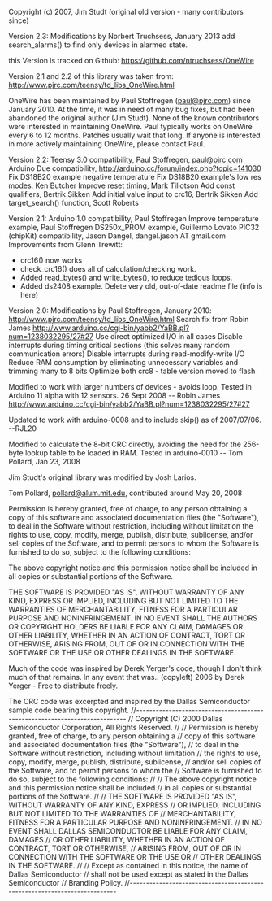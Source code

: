 Copyright (c) 2007, Jim Studt  (original old version - many contributors since)

Version 2.3: Modifications by Norbert Truchsess, January 2013
  add search_alarms() to find only devices in alarmed state.

this Version is tracked on Github: https://github.com/ntruchsess/OneWire

Version 2.1 and 2.2 of this library was taken from:
  http://www.pjrc.com/teensy/td_libs_OneWire.html

OneWire has been maintained by Paul Stoffregen (paul@pjrc.com) since
January 2010.  At the time, it was in need of many bug fixes, but had
been abandoned the original author (Jim Studt).  None of the known
contributors were interested in maintaining OneWire.  Paul typically
works on OneWire every 6 to 12 months.  Patches usually wait that
long.  If anyone is interested in more actively maintaining OneWire,
please contact Paul.

Version 2.2:
  Teensy 3.0 compatibility, Paul Stoffregen, paul@pjrc.com
  Arduino Due compatibility, http://arduino.cc/forum/index.php?topic=141030
  Fix DS18B20 example negative temperature
  Fix DS18B20 example's low res modes, Ken Butcher
  Improve reset timing, Mark Tillotson
  Add const qualifiers, Bertrik Sikken
  Add initial value input to crc16, Bertrik Sikken
  Add target_search() function, Scott Roberts

Version 2.1:
  Arduino 1.0 compatibility, Paul Stoffregen
  Improve temperature example, Paul Stoffregen
  DS250x_PROM example, Guillermo Lovato
  PIC32 (chipKit) compatibility, Jason Dangel, dangel.jason AT gmail.com
  Improvements from Glenn Trewitt:
  - crc16() now works
  - check_crc16() does all of calculation/checking work.
  - Added read_bytes() and write_bytes(), to reduce tedious loops.
  - Added ds2408 example.
  Delete very old, out-of-date readme file (info is here)

Version 2.0: Modifications by Paul Stoffregen, January 2010:
http://www.pjrc.com/teensy/td_libs_OneWire.html
  Search fix from Robin James
    http://www.arduino.cc/cgi-bin/yabb2/YaBB.pl?num=1238032295/27#27
  Use direct optimized I/O in all cases
  Disable interrupts during timing critical sections
    (this solves many random communication errors)
  Disable interrupts during read-modify-write I/O
  Reduce RAM consumption by eliminating unnecessary
    variables and trimming many to 8 bits
  Optimize both crc8 - table version moved to flash

Modified to work with larger numbers of devices - avoids loop.
Tested in Arduino 11 alpha with 12 sensors.
26 Sept 2008 -- Robin James
http://www.arduino.cc/cgi-bin/yabb2/YaBB.pl?num=1238032295/27#27

Updated to work with arduino-0008 and to include skip() as of
2007/07/06. --RJL20

Modified to calculate the 8-bit CRC directly, avoiding the need for
the 256-byte lookup table to be loaded in RAM.  Tested in arduino-0010
-- Tom Pollard, Jan 23, 2008

Jim Studt's original library was modified by Josh Larios.

Tom Pollard, pollard@alum.mit.edu, contributed around May 20, 2008

Permission is hereby granted, free of charge, to any person obtaining
a copy of this software and associated documentation files (the
"Software"), to deal in the Software without restriction, including
without limitation the rights to use, copy, modify, merge, publish,
distribute, sublicense, and/or sell copies of the Software, and to
permit persons to whom the Software is furnished to do so, subject to
the following conditions:

The above copyright notice and this permission notice shall be
included in all copies or substantial portions of the Software.

THE SOFTWARE IS PROVIDED "AS IS", WITHOUT WARRANTY OF ANY KIND,
EXPRESS OR IMPLIED, INCLUDING BUT NOT LIMITED TO THE WARRANTIES OF
MERCHANTABILITY, FITNESS FOR A PARTICULAR PURPOSE AND
NONINFRINGEMENT. IN NO EVENT SHALL THE AUTHORS OR COPYRIGHT HOLDERS BE
LIABLE FOR ANY CLAIM, DAMAGES OR OTHER LIABILITY, WHETHER IN AN ACTION
OF CONTRACT, TORT OR OTHERWISE, ARISING FROM, OUT OF OR IN CONNECTION
WITH THE SOFTWARE OR THE USE OR OTHER DEALINGS IN THE SOFTWARE.

Much of the code was inspired by Derek Yerger's code, though I don't
think much of that remains.  In any event that was..
    (copyleft) 2006 by Derek Yerger - Free to distribute freely.

The CRC code was excerpted and inspired by the Dallas Semiconductor
sample code bearing this copyright.
//---------------------------------------------------------------------------
// Copyright (C) 2000 Dallas Semiconductor Corporation, All Rights Reserved.
//
// Permission is hereby granted, free of charge, to any person obtaining a
// copy of this software and associated documentation files (the "Software"),
// to deal in the Software without restriction, including without limitation
// the rights to use, copy, modify, merge, publish, distribute, sublicense,
// and/or sell copies of the Software, and to permit persons to whom the
// Software is furnished to do so, subject to the following conditions:
//
// The above copyright notice and this permission notice shall be included
// in all copies or substantial portions of the Software.
//
// THE SOFTWARE IS PROVIDED "AS IS", WITHOUT WARRANTY OF ANY KIND, EXPRESS
// OR IMPLIED, INCLUDING BUT NOT LIMITED TO THE WARRANTIES OF
// MERCHANTABILITY,  FITNESS FOR A PARTICULAR PURPOSE AND NONINFRINGEMENT.
// IN NO EVENT SHALL DALLAS SEMICONDUCTOR BE LIABLE FOR ANY CLAIM, DAMAGES
// OR OTHER LIABILITY, WHETHER IN AN ACTION OF CONTRACT, TORT OR OTHERWISE,
// ARISING FROM, OUT OF OR IN CONNECTION WITH THE SOFTWARE OR THE USE OR
// OTHER DEALINGS IN THE SOFTWARE.
//
// Except as contained in this notice, the name of Dallas Semiconductor
// shall not be used except as stated in the Dallas Semiconductor
// Branding Policy.
//--------------------------------------------------------------------------
